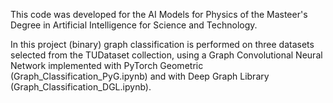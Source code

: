 This code was developed for the AI Models for Physics of the Masteer's Degree in Artificial Intelligence for Science and Technology.

In this project (binary) graph classification is performed on three datasets selected from the TUDataset collection, using a Graph Convolutional Neural Network implemented with PyTorch Geometric (Graph_Classification_PyG.ipynb) and with Deep Graph Library (Graph_Classification_DGL.ipynb).
